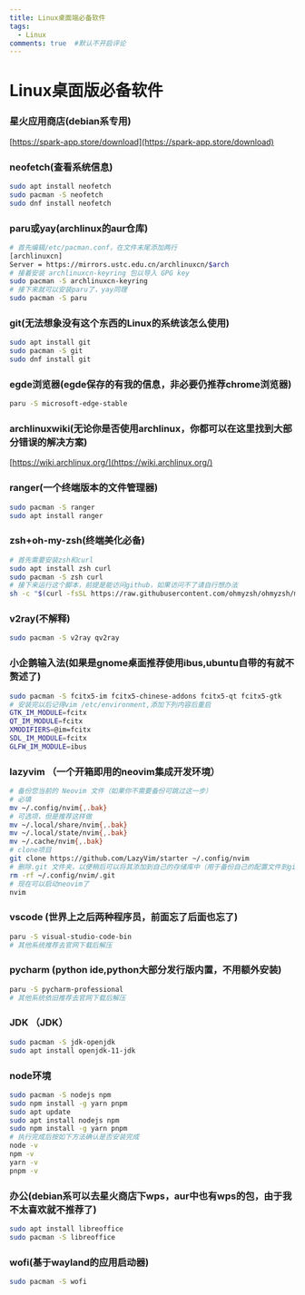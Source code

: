 ```yaml
---
title: Linux桌面端必备软件
tags:
  - Linux
comments: true  #默认不开启评论
---
```

# Linux桌面版必备软件

### 星火应用商店(debian系专用)

[https://spark-app.store/download](https://spark-app.store/download)

### neofetch(查看系统信息)

```bash
sudo apt install neofetch
sudo pacman -S neofetch
sudo dnf install neofetch
```

### paru或yay(archlinux的aur仓库)

```bash
# 首先编辑/etc/pacman.conf，在文件末尾添加两行
[archlinuxcn]
Server = https://mirrors.ustc.edu.cn/archlinuxcn/$arch
# 接着安装 archlinuxcn-keyring 包以导入 GPG key
sudo pacman -S archlinuxcn-keyring
# 接下来就可以安装paru了，yay同理
sudo pacman -S paru
```

### git(无法想象没有这个东西的Linux的系统该怎么使用)

```bash
sudo apt install git
sudo pacman -S git
sudo dnf install git
```

### egde浏览器(egde保存的有我的信息，非必要仍推荐chrome浏览器)

```bash
paru -S microsoft-edge-stable
```

### archlinuxwiki(无论你是否使用archlinux，你都可以在这里找到大部分错误的解决方案)

[https://wiki.archlinux.org/](https://wiki.archlinux.org/)

### ranger(一个终端版本的文件管理器)

```bash
sudo pacman -S ranger
sudo apt install ranger
```

### zsh+oh-my-zsh(终端美化必备)

```bash
# 首先需要安装zsh和curl
sudo apt install zsh curl
sudo pacman -S zsh curl 
# 接下来运行这个脚本，前提是能访问github，如果访问不了请自行想办法
sh -c "$(curl -fsSL https://raw.githubusercontent.com/ohmyzsh/ohmyzsh/master/tools/install.sh)"
```

### v2ray(不解释)

```bash
sudo pacman -S v2ray qv2ray
```

### 小企鹅输入法(如果是gnome桌面推荐使用ibus,ubuntu自带的有就不赘述了)

```bash
sudo pacman -S fcitx5-im fcitx5-chinese-addons fcitx5-qt fcitx5-gtk
# 安装完以后记得vim /etc/environment,添加下列内容后重启
GTK_IM_MODULE=fcitx
QT_IM_MODULE=fcitx
XMODIFIERS=@im=fcitx
SDL_IM_MODULE=fcitx
GLFW_IM_MODULE=ibus
```

### lazyvim （一个开箱即用的neovim集成开发环境）

```bash
# 备份您当前的 Neovim 文件（如果你不需要备份可跳过这一步）
# 必填
mv ~/.config/nvim{,.bak}
# 可选项，但是推荐这样做
mv ~/.local/share/nvim{,.bak}
mv ~/.local/state/nvim{,.bak}
mv ~/.cache/nvim{,.bak}
# clone项目
git clone https://github.com/LazyVim/starter ~/.config/nvim
# 删除.git 文件夹，以便稍后可以将其添加到自己的存储库中（用于备份自己的配置文件到git仓库，方便下次部署）
rm -rf ~/.config/nvim/.git
# 现在可以启动neovim了
nvim
```

### vscode (世界上之后两种程序员，前面忘了后面也忘了)

```bash
paru -S visual-studio-code-bin
# 其他系统推荐去官网下载后解压
```

### pycharm (python ide,python大部分发行版内置，不用额外安装)

```bash
paru -S pycharm-professional
# 其他系统依旧推荐去官网下载后解压
```

### JDK （JDK）

```bash
sudo pacman -S jdk-openjdk
sudo apt install openjdk-11-jdk
```

### node环境

```bash
sudo pacman -S nodejs npm
sudo npm install -g yarn pnpm
sudo apt update
sudo apt install nodejs npm
sudo npm install -g yarn pnpm
# 执行完成后按如下方法确认是否安装完成
node -v
npm -v
yarn -v
pnpm -v
```

### 办公(debian系可以去星火商店下wps，aur中也有wps的包，由于我不太喜欢就不推荐了)

```bash
sudo apt install libreoffice
sudo pacman -S libreoffice
```

### wofi(基于wayland的应用启动器)
```bash
sudo pacman -S wofi
```